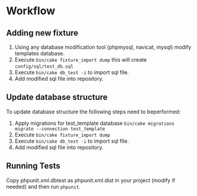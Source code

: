 Workflow
=======

Adding new fixture
------------------

1. Using any database modification tool (phpmysql, navicat, mysql) modify templates database.
2. Execute `bin/cake fixture_import dump` this will create `config/sql/test_db.sql`
3. Execute `bin/cake db_test -i` to import sql file.
4. Add modified sql file into repository.

Update database structure
-------------------------

To update database structure the following steps need to beperformed:

1. Apply migrations for test_template database `bin/cake migrations migrate --connection test_template`
2. Execute `bin/cake fixture_import dump`
3. Execute `bin/cake db_test -i` to import sql file.
4. Add modified sql file into repository.

Running Tests
-------------------
Copy phpunit.xml.dbtest as phpunit.xml.dist in your project (modify if needed) and then run `phpunit`.
